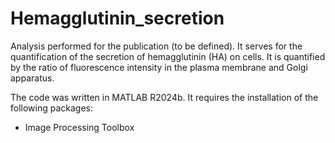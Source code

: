 # Hemagglutinin_secretion
Analysis performed for the publication (to be defined). It serves for the quantification of the secretion of hemagglutinin (HA) on cells. It is quantified by the ratio of fluorescence intensity in the plasma membrane and Golgi apparatus. 

The code was written in MATLAB R2024b. It requires the installation of the following packages: 
- Image Processing Toolbox

